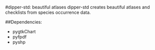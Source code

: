 #dipper-std: beautiful atlases
dipper-std creates beautiful atlases and checklists from species occurrence data.

##Dependencies:
* pygtkChart
* pyfpdf
* pyshp
